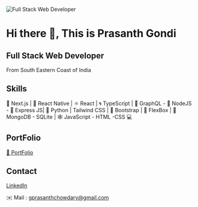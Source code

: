 ![Full Stack Web Developer ](https://i.ibb.co/fd80D7f/coding-concept-illustration-114360-115523-1.jpg)

# Hi there 👋, This is Prasanth Gondi
## Full Stack Web Developer 


From South Eastern Coast of India

## Skills

🔼 Next.js | 📱 React Native | ⚛ React | 🌀 TypeScript | 📡 GraphQL - 🧿 NodeJS - 🚄 Express JS| 🐍 Python | Tailwind CSS | 👢 Bootstrap | 💪 FlexBox | 💾 MongoDB - SQLite | 🕸 JavaScript - HTML -CSS 💻

## PortFolio

[💼 PortFolio](https://prasanthgondiportfolio.netlify.app/)  

## Contact

[LinkedIn](https://www.linkedin.com/in/prasanth-gondi-web-developer/)  

✉️ Mail : gprasanthchowdary@gmail.com 
